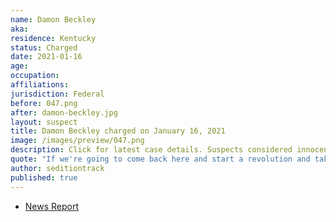 ```yaml
---
name: Damon Beckley
aka:
residence: Kentucky
status: Charged
date: 2021-01-16
age:
occupation:
affiliations:
jurisdiction: Federal
before: 047.png
after: damon-beckley.jpg
layout: suspect
title: Damon Beckley charged on January 16, 2021
image: /images/preview/047.png
description: Click for latest case details. Suspects considered innocent until proven guilty.
quote: "If we're going to come back here and start a revolution and take all of these traitors out, which is what should be done, then we will!"
author: seditiontrack
published: true
---
```


- [News Report](https://www.wdrb.com/news/fbi-arrests-man-from-louisville-who-entered-us-capitol-during-riot/article_9dff8ffc-5863-11eb-b21c-5b982889fe2a.html)
